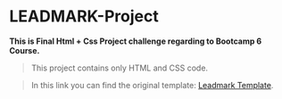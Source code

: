 
# LEADMARK-Project

**This is Final Html + Css Project challenge regarding to Bootcamp 6 Course.**

>This project contains only HTML and CSS code.

> In this link you can find the original template: [Leadmark Template](https://www.free-css.com/free-css-templates/page282/leadmark).
